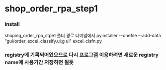 # shop_order_rpa_step1

### install

shoping_order_rpa_stpe1 폴더 경로 터미널에서 pyinstaller --onefile --add-data "gui/order_excel_classify.ui;g
ui" excel_clsfn.py 

### registry에 기록되어있으므로 다시 프로그램 이용하려면 새로운 registry name에 사용기간 저장하면 될듯
